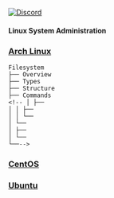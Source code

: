 [![Discord](https://img.shields.io/discord/1193946747878260767?color=blue&label=Discord&logo=discord&logoColor=white)](https://discord.gg/KmAkuNyr)

#### Linux System Administration

### [Arch Linux](https://github.com/shaun-barnard/linux-system-administration/tree/main/arch-linux)
```text
Filesystem
├── Overview
├── Types
├── Structure
├── Commands
<!-- │ ├── 
│ │ ├── 
│ │ └──
│ └──
│ ├──
│ └──
└──-->
```
### [CentOS](https://github.com/shaun-barnard/linux-system-administration/tree/main/centos)
### [Ubuntu](https://github.com/shaun-barnard/linux-system-administration/tree/main/ubuntu)

